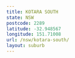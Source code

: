 ```yaml
---
title: KOTARA SOUTH
state: NSW
postcode: 2289
latitude: -32.948567
longitude: 151.71008
url: /nsw/kotara-south/
layout: suburb
---
```

